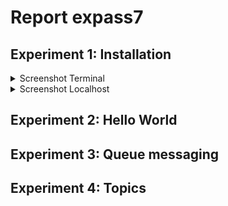 # Report expass7

## Experiment 1: Installation

<details>
  <summary>Screenshot Terminal</summary>
  <img width="1440" alt="Screen Shot 2022-10-19 at 10 32 48 PM" src="https://user-images.githubusercontent.com/111968598/196801925-b7720bf1-9209-4637-b933-e821923b7ad7.png">
</details>
  
<details>
  <summary>Screenshot Localhost</summary>
  <img width="1440" alt="Screen Shot 2022-10-19 at 10 44 00 PM" src="https://user-images.githubusercontent.com/111968598/196802034-198b56b6-1dcd-4720-816d-5a745c3d8c9a.png">
</details>

## Experiment 2: Hello World


## Experiment 3: Queue messaging


## Experiment 4: Topics


